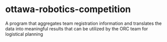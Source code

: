 # ottawa-robotics-competition
A program that aggregates team registration information and translates the data into meaningful results that can be utilized by the ORC team for logistical planning
